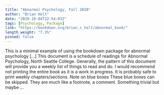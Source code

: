 ```yaml
---
title: "Abnormal Psychology, Fall 2020"
author: "Brian Holt"
date: "2020-10-04T22:54:03Z"
tags: [Psychology, Package]
link: "https://bookdown.org/brian_c_holt/abnormal_book/"
length_weight: "7.3%"
pinned: false
---
```


This is a minimal example of using the bookdown package for abnormal psychology [...] This document is a schedule of readings for Abnormal Psychology, North Seattle College. Generally, the pattern of this document will provide you a weekly list of things to read and do. I would recommend not printing the entire book as it is a work in progress. It is probably safe to print weekly chapters/sections. Note on blue boxes These blue boxes can be skipped. They are much like a footnote, a comment. Something trivial but maybe ...
